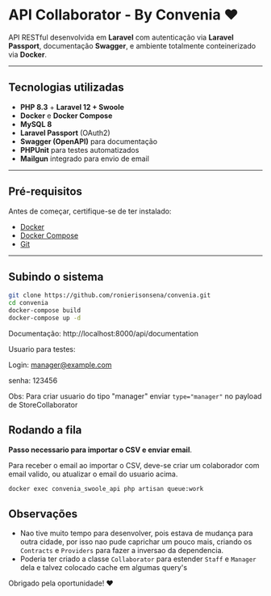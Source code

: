 # API Collaborator - By Convenia ❤

API RESTful desenvolvida em **Laravel** com autenticação via **Laravel Passport**, documentação **Swagger**, e ambiente totalmente conteinerizado via **Docker**.

---

## Tecnologias utilizadas

- **PHP 8.3** + **Laravel 12 + Swoole**
- **Docker** e **Docker Compose**
- **MySQL 8**
- **Laravel Passport** (OAuth2)
- **Swagger (OpenAPI)** para documentação
- **PHPUnit** para testes automatizados
- **Mailgun** integrado para envio de email

---

## Pré-requisitos

Antes de começar, certifique-se de ter instalado:

- [Docker](https://www.docker.com/get-started)
- [Docker Compose](https://docs.docker.com/compose/)
- [Git](https://git-scm.com/)

---

## Subindo o sistema

```bash
git clone https://github.com/ronierisonsena/convenia.git
cd convenia
docker-compose build
docker-compose up -d
```

Documentação: http://localhost:8000/api/documentation

Usuario para testes:

Login: manager@example.com

senha: 123456

Obs: Para criar usuario do tipo "manager" enviar `type="manager"` no payload de StoreCollaborator 

## Rodando a fila
**Passo necessario para importar o CSV e enviar email**.

Para receber o email ao importar o CSV, deve-se criar um colaborador com email valido, ou atualizar o email do usuario acima. 

```bash
docker exec convenia_swoole_api php artisan queue:work 
```

## Observações
- Nao tive muito tempo para desenvolver, pois estava de mudança para outra cidade, por isso nao pude caprichar um pouco mais, criando os `Contracts` e `Providers` para fazer a inversao da dependencia.
- Poderia ter criado a classe `Collaborator` para estender `Staff` e `Manager` dela e talvez colocado cache em algumas query's

Obrigado pela oportunidade!
❤
